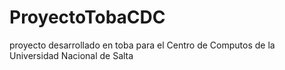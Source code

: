 # ProyectoTobaCDC
proyecto desarrollado en toba para el Centro de Computos de la Universidad Nacional de Salta
